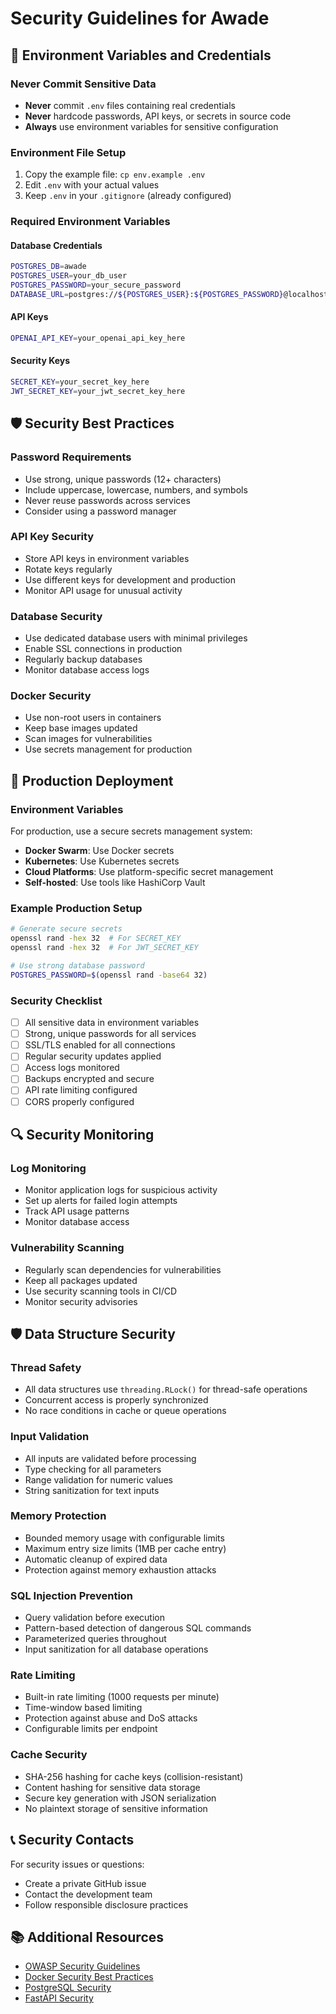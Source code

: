 # Security Guidelines for Awade

## 🔐 Environment Variables and Credentials

### Never Commit Sensitive Data
- **Never** commit `.env` files containing real credentials
- **Never** hardcode passwords, API keys, or secrets in source code
- **Always** use environment variables for sensitive configuration

### Environment File Setup
1. Copy the example file: `cp env.example .env`
2. Edit `.env` with your actual values
3. Keep `.env` in your `.gitignore` (already configured)

### Required Environment Variables

#### Database Credentials
```bash
POSTGRES_DB=awade
POSTGRES_USER=your_db_user
POSTGRES_PASSWORD=your_secure_password
DATABASE_URL=postgres://${POSTGRES_USER}:${POSTGRES_PASSWORD}@localhost:5432/${POSTGRES_DB}
```

#### API Keys
```bash
OPENAI_API_KEY=your_openai_api_key_here
```

#### Security Keys
```bash
SECRET_KEY=your_secret_key_here
JWT_SECRET_KEY=your_jwt_secret_key_here
```

## 🛡️ Security Best Practices

### Password Requirements
- Use strong, unique passwords (12+ characters)
- Include uppercase, lowercase, numbers, and symbols
- Never reuse passwords across services
- Consider using a password manager

### API Key Security
- Store API keys in environment variables
- Rotate keys regularly
- Use different keys for development and production
- Monitor API usage for unusual activity

### Database Security
- Use dedicated database users with minimal privileges
- Enable SSL connections in production
- Regularly backup databases
- Monitor database access logs

### Docker Security
- Use non-root users in containers
- Keep base images updated
- Scan images for vulnerabilities
- Use secrets management for production

## 🚀 Production Deployment

### Environment Variables
For production, use a secure secrets management system:
- **Docker Swarm**: Use Docker secrets
- **Kubernetes**: Use Kubernetes secrets
- **Cloud Platforms**: Use platform-specific secret management
- **Self-hosted**: Use tools like HashiCorp Vault

### Example Production Setup
```bash
# Generate secure secrets
openssl rand -hex 32  # For SECRET_KEY
openssl rand -hex 32  # For JWT_SECRET_KEY

# Use strong database password
POSTGRES_PASSWORD=$(openssl rand -base64 32)
```

### Security Checklist
- [ ] All sensitive data in environment variables
- [ ] Strong, unique passwords for all services
- [ ] SSL/TLS enabled for all connections
- [ ] Regular security updates applied
- [ ] Access logs monitored
- [ ] Backups encrypted and secure
- [ ] API rate limiting configured
- [ ] CORS properly configured

## 🔍 Security Monitoring

### Log Monitoring
- Monitor application logs for suspicious activity
- Set up alerts for failed login attempts
- Track API usage patterns
- Monitor database access

### Vulnerability Scanning
- Regularly scan dependencies for vulnerabilities
- Keep all packages updated
- Use security scanning tools in CI/CD
- Monitor security advisories

## 🛡️ Data Structure Security

### Thread Safety
- All data structures use `threading.RLock()` for thread-safe operations
- Concurrent access is properly synchronized
- No race conditions in cache or queue operations

### Input Validation
- All inputs are validated before processing
- Type checking for all parameters
- Range validation for numeric values
- String sanitization for text inputs

### Memory Protection
- Bounded memory usage with configurable limits
- Maximum entry size limits (1MB per cache entry)
- Automatic cleanup of expired data
- Protection against memory exhaustion attacks

### SQL Injection Prevention
- Query validation before execution
- Pattern-based detection of dangerous SQL commands
- Parameterized queries throughout
- Input sanitization for all database operations

### Rate Limiting
- Built-in rate limiting (1000 requests per minute)
- Time-window based limiting
- Protection against abuse and DoS attacks
- Configurable limits per endpoint

### Cache Security
- SHA-256 hashing for cache keys (collision-resistant)
- Content hashing for sensitive data storage
- Secure key generation with JSON serialization
- No plaintext storage of sensitive information

## 📞 Security Contacts

For security issues or questions:
- Create a private GitHub issue
- Contact the development team
- Follow responsible disclosure practices

## 📚 Additional Resources

- [OWASP Security Guidelines](https://owasp.org/)
- [Docker Security Best Practices](https://docs.docker.com/engine/security/)
- [PostgreSQL Security](https://www.postgresql.org/docs/current/security.html)
- [FastAPI Security](https://fastapi.tiangolo.com/tutorial/security/) 